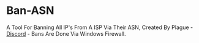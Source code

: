 # Ban-ASN
A Tool For Banning All IP's From A ISP Via Their ASN, Created By Plague - [Discord](https://VRCAntiCrash.com/Discord) - Bans Are Done Via Windows Firewall.
